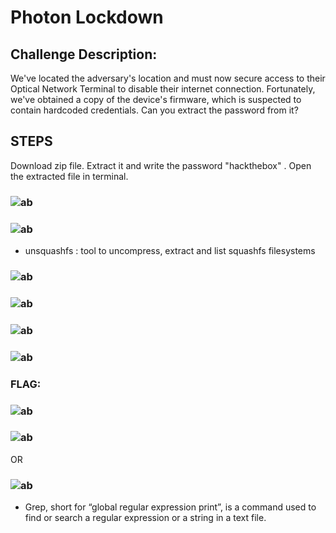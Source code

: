 # Photon Lockdown
## Challenge Description: 
We've located the adversary's location and must now secure access to their Optical Network Terminal to disable their internet connection. Fortunately, we've obtained a copy of the device's firmware, which is suspected to contain hardcoded credentials. Can you extract the password from it?

## STEPS
Download zip file. Extract it and write the password "hackthebox" . Open the extracted file in terminal.

### ![ab](https://github.com/nehabhatt1503/hackthebox/assets/101342579/bbef8ac5-2527-465a-9831-53952407a0fe)
### ![ab](https://github.com/nehabhatt1503/hackthebox/assets/101342579/0aa3120b-aeb9-4a2e-9309-dd4226a93b68) 
- unsquashfs : tool to uncompress, extract and list squashfs filesystems
### ![ab](https://github.com/nehabhatt1503/hackthebox/assets/101342579/9e9bd61a-bfa8-49ac-9beb-6666d91a7d5b)
### ![ab](https://github.com/nehabhatt1503/hackthebox/assets/101342579/747d7d69-faa3-4e6d-b975-ce8ccbb5bf3e)
### ![ab](https://github.com/nehabhatt1503/hackthebox/assets/101342579/ef9b84a0-a49e-48e8-ace6-df49b004eed0)
### ![ab](https://github.com/nehabhatt1503/hackthebox/assets/101342579/c287ab9a-8ab0-4f1e-afca-bba7b36e8b3c)
### FLAG:

### ![ab](https://github.com/nehabhatt1503/hackthebox/assets/101342579/ed35f1e4-72b3-4e77-89af-1663adbf6284)
### ![ab](https://github.com/nehabhatt1503/hackthebox/assets/101342579/81c750f8-1fd3-42eb-a136-70e91a83da06)
OR

### ![ab](https://github.com/nehabhatt1503/hackthebox/assets/101342579/57600700-f28f-4880-89d8-3b9156da91e3) 
- Grep, short for “global regular expression print”, is a command used to find or search a regular expression or a string in a text file.


